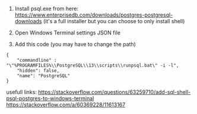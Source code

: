 1. Install psql.exe from here: https://www.enterprisedb.com/downloads/postgres-postgresql-downloads (it's a full installer but you can choose to only install shell)

2. Open Windows Terminal settings JSON file

3. Add this code (you may have to change the path)

```
{
    "commandline" : "\"%PROGRAMFILES%\\PostgreSQL\\13\\scripts\\runpsql.bat\" -i -l",
    "hidden": false,
    "name": "PostgreSQL"
}
```

usefull links:
https://stackoverflow.com/questions/63259710/add-sql-shell-psql-postgres-to-windows-terminal
https://stackoverflow.com/a/60369228/11613167

